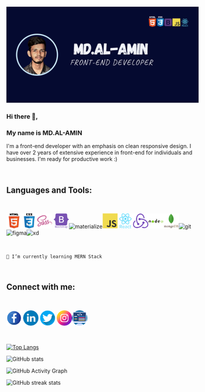 ![I am a front-end developer](./image/mdalamin07.png)

### Hi there 👋,  
### My name is MD.AL-AMIN

I'm a front-end developer with an emphasis on clean responsive design. I have over 2 years of extensive experience in front-end for individuals and businesses.
I'm ready for productive work :)

<br/>

## Languages and Tools:

<br/>

<img src="https://raw.githubusercontent.com/devicons/devicon/master/icons/html5/html5-original-wordmark.svg" alt="html5" width="40" height="40" title="HTML" /><img src="https://raw.githubusercontent.com/devicons/devicon/master/icons/css3/css3-original-wordmark.svg" alt="css3" width="40" height="40" title="CSS" /><img src="https://raw.githubusercontent.com/devicons/devicon/master/icons/sass/sass-original.svg" alt="sass" width="40" height="40" title="Sass"/> <img src="https://raw.githubusercontent.com/devicons/devicon/master/icons/bootstrap/bootstrap-plain-wordmark.svg" alt="Bootstrap" width="40" height="40" title="Bootstrap" /><img src="https://raw.githubusercontent.com/prplx/svg-logos/5585531d45d294869c4eaab4d7cf2e9c167710a9/svg/materialize.svg" alt="materialize" width="40" height="40" title="Meterialize"/><!-- <img src="https://www.vectorlogo.zone/logos/tailwindcss/tailwindcss-icon.svg" alt="tailwind" width="40" height="40" title="Tailwind CSS"/> --><img src="https://raw.githubusercontent.com/devicons/devicon/master/icons/javascript/javascript-original.svg" alt="javascript" width="40" height="40" title="Javascript"/><img src="https://raw.githubusercontent.com/devicons/devicon/master/icons/react/react-original-wordmark.svg" alt="react" width="40" height="40" title="React"/><img src="https://raw.githubusercontent.com/devicons/devicon/master/icons/redux/redux-original.svg" alt="redux" width="40" height="40" title="Redux"/><img src="https://raw.githubusercontent.com/devicons/devicon/master/icons/nodejs/nodejs-original-wordmark.svg" alt="nodejs" width="40" height="40" title="Node js"/><img src="https://raw.githubusercontent.com/devicons/devicon/master/icons/mongodb/mongodb-original-wordmark.svg" alt="mongodb" width="40" height="40" title="Mongodb"/><img src="https://www.vectorlogo.zone/logos/git-scm/git-scm-icon.svg" alt="git" width="40" height="40" title="git"/><img src="https://www.vectorlogo.zone/logos/figma/figma-icon.svg" alt="figma" width="40" height="40" title="Figma"/><img src="https://cdn.worldvectorlogo.com/logos/adobe-xd.svg" alt="xd" width="40" height="40" title="Adobe XD"/>

<br/>

```
🌱 I’m currently learning MERN Stack 
```
<br/>

## Connect with me:

<br/>

[<img src="./image/facebook.png" alt='facebook' height='40'>](https://www.facebook.com/md.alamin7500)
[<img src='./image/linkedin.png' alt='linkedin' height='40'>](https://www.linkedin.com/in/mdalamin75/)  [<img src='./image/twitter.png' alt='twitter' height='40'>](https://twitter.com/md_alamin75)
[<img src='./image/instagram.png' alt='instagram' height='40'>](https://www.instagram.com/md_alamin75/)[<img src='./image/coding.png' alt='website' height='40'>](https://mdalamin.netlify.app/)

<br/>

[![Top Langs](https://github-readme-stats.vercel.app/api/top-langs/?username=mdalamin07)](https://github.com/anuraghazra/github-readme-stats)

![GitHub stats](https://github-readme-stats.vercel.app/api?username=mdalamin07&show_icons=true)  

![GitHub Activity Graph](https://activity-graph.herokuapp.com/graph?username=mdalamin07)  

![GitHub streak stats](https://github-readme-streak-stats.herokuapp.com/?user=mdalamin07)  


